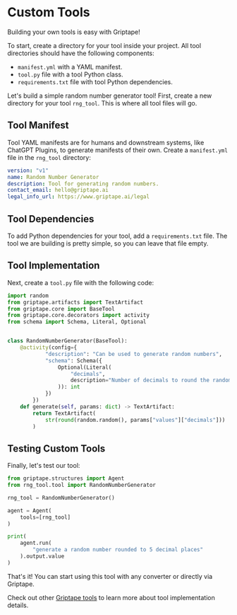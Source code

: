 # Custom Tools

Building your own tools is easy with Griptape!

To start, create a directory for your tool inside your project. All tool directories should have the following components:

* `manifest.yml` with a YAML manifest.
* `tool.py` file with a tool Python class.
* `requirements.txt` file with tool Python dependencies.

Let's build a simple random number generator tool! First, create a new directory for your tool `rng_tool`. This is where all tool files will go.

## Tool Manifest

Tool YAML manifests are for humans and downstream systems, like ChatGPT Plugins, to generate manifests of their own. Create a `manifest.yml` file in the `rng_tool` directory:

```yaml
version: "v1"
name: Random Number Generator
description: Tool for generating random numbers.
contact_email: hello@griptape.ai
legal_info_url: https://www.griptape.ai/legal
```

## Tool Dependencies

To add Python dependencies for your tool, add a `requirements.txt` file. The tool we are building is pretty simple, so you can leave that file empty.

## Tool Implementation

Next, create a `tool.py` file with the following code:

```python
import random
from griptape.artifacts import TextArtifact
from griptape.core import BaseTool
from griptape.core.decorators import activity
from schema import Schema, Literal, Optional


class RandomNumberGenerator(BaseTool):
    @activity(config={
            "description": "Can be used to generate random numbers",
            "schema": Schema({
                Optional(Literal(
                    "decimals",
                    description="Number of decimals to round the random number to"
                )): int
            })
        })
    def generate(self, params: dict) -> TextArtifact:
        return TextArtifact(
            str(round(random.random(), params["values"]["decimals"]))
        )

```

## Testing Custom Tools

Finally, let's test our tool:

```python
from griptape.structures import Agent
from rng_tool.tool import RandomNumberGenerator

rng_tool = RandomNumberGenerator()

agent = Agent(
    tools=[rng_tool]
)

print(
    agent.run(
        "generate a random number rounded to 5 decimal places"
    ).output.value
)

```

That's it! You can start using this tool with any converter or directly via Griptape.

Check out other [Griptape tools](https://github.com/griptape-ai/griptape-tools/tree/main/griptape/tools) to learn more about tool implementation details.